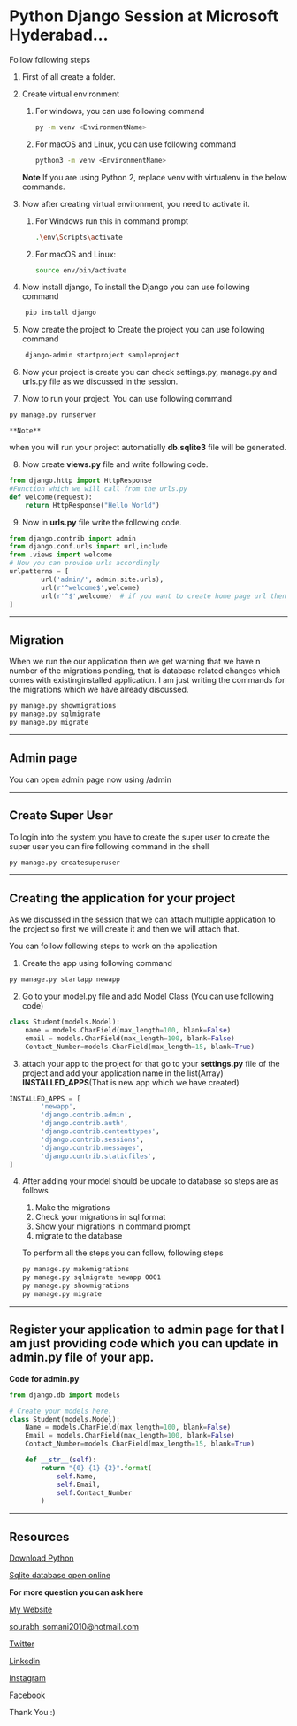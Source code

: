 # Python Django Session at Microsoft Hyderabad...

Follow following steps
1. First of all create a folder.
2. Create virtual environment
	
	1. For windows, you can use following command
		```bash
		py -m venv <EnvironmentName> 
		```
	2. For macOS and Linux, you can use following command
		```bash
		python3 -m venv <EnvironmentName> 
		```
	**Note**
	If you are using Python 2, replace venv with virtualenv in the below commands.
	
3. Now after creating virtual environment, you need to activate it. 
	
	1.  For Windows run this in command prompt
		```bash
		.\env\Scripts\activate
		```
	2.  For macOS and Linux:
		
		```bash
		source env/bin/activate
		```
4. Now install django, To install the Django you can use following command
```bash
	pip install django
```

5. Now create the project to Create the project you can use following command
```bash
	django-admin startproject sampleproject
```

6. Now your project is create you can check settings.py, manage.py and urls.py file as we discussed in the session.

7. Now to run your project. You can use following command
```bash
py manage.py runserver
```

	**Note** 
when you will run your project automatially **db.sqlite3** file will be generated.

8. Now create **views.py** file and write following code.
```python
from django.http import HttpResponse
#Function which we will call from the urls.py
def welcome(request):
    return HttpResponse("Hello World")
```
9. Now in **urls.py** file write the following code.
```python 
from django.contrib import admin
from django.conf.urls import url,include
from .views import welcome
# Now you can provide urls accordingly
urlpatterns = [
    	url('admin/', admin.site.urls),
    	url(r'^welcome$',welcome)
		url(r'^$',welcome)  # if you want to create home page url then you can use this becuase home page will you error that's why I added this
]
```
---
## Migration

When we run the our application then we get warning that we have n number of the migrations pending, that is database related  changes which comes with existinginstalled  application. I am just writing the commands for the migrations which we have already discussed.

```bash
py manage.py showmigrations
py manage.py sqlmigrate
py manage.py migrate
```
---
## Admin page 

You can open admin page now using /admin

---

## Create Super User

To login into the system you have to create the super user to create the super user you can fire following command in the shell 

```bash
py manage.py createsuperuser
```
---

## Creating the application for your project

As we discussed in the session that we can attach multiple application to the project so first we will create it and then we will attach that.

You can follow following steps to work on the application

1. Create the app using following command
```bash
py manage.py startapp newapp
```
2. Go to your model.py file and add Model Class (You can use following code)
```python
class Student(models.Model):
    name = models.CharField(max_length=100, blank=False)
    email = models.CharField(max_length=100, blank=False)
    Contact_Number=models.CharField(max_length=15, blank=True)
```
3. attach your app to the project for that go to your **settings.py** file of the project and add your application name in the list(Array) **INSTALLED_APPS**(That is new app which we have created)
```python
INSTALLED_APPS = [
		'newapp',
		'django.contrib.admin',
		'django.contrib.auth',
		'django.contrib.contenttypes',
		'django.contrib.sessions',
		'django.contrib.messages',
		'django.contrib.staticfiles',
]
```
4. After adding your model should be update to database so steps are as follows
	1. Make the migrations
	2. Check your migrations in sql format
	3. Show your migrations in command prompt 
	4. migrate to the database
	
	To perform all the steps you can follow, following steps
	```bash 
	py manage.py makemigrations
	py manage.py sqlmigrate newapp 0001
	py manage.py showmigrations
	py manage.py migrate
	```
---
## Register your application to admin page for that I am just providing code which you can update in **admin.py** file of your app.

**Code for admin.py**
```python
from django.db import models

# Create your models here.
class Student(models.Model):
    Name = models.CharField(max_length=100, blank=False)
    Email = models.CharField(max_length=100, blank=False)
    Contact_Number=models.CharField(max_length=15, blank=True)

    def __str__(self):
        return "{0} {1} {2}".format(
            self.Name,
            self.Email,
            self.Contact_Number
        )
```

---

## Resources
[Download Python](https://www.python.org/downloads/ "Download Python")

[Sqlite database open online](https://sqliteonline.com/ "Sqlite database open online")

**For more question you can ask here**

[My Website](https://www.sourabhsomani.com/ "My Website")

[sourabh_somani2010@hotmail.com](mailto:sourabh_somani2010@hotmail.com?Subject=Hello%20Sourabh "sourabh_somani2010@hotmail.com")

[Twitter](https://twitter.com/sourabh_somani "Twitter")

[Linkedin](https://www.linkedin.com/in/sourabhsomani/ "Linkedin")

[Instagram](https://www.instagram.com/sourabhsomani8/ "Instagram")

[Facebook](https://www.facebook.com/hackersourabh "Facebook")

Thank You :)
